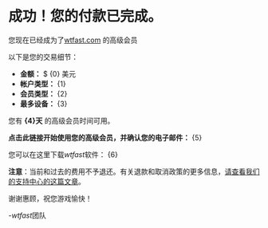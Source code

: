 # 成功！您的付款已完成。 

您现在已经成为了[wtfast.com](https://wtfast.com) 的高级会员

以下是您的交易细节：

* **金额：** $ {0} 美元
* **帐户类型：** {1}
* **会员类型：** {2}
* **最多设备：** {3}

您有 **{4}天** 的高级会员时间可用。  

**点击此链接开始使用您的高级会员，并确认您的电子邮件：** {5}

您可以在这里下载*wtfast*软件：
{6}

**注意**：当前和过去的费用不予退还。有关退款和取消政策的更多信息，[请查看我们的支持中心的这篇文章](https://wtfast.zendesk.com/hc/en-us/articles/210389223-Refund-and-Cancellation-Policy-)。

谢谢惠顾，祝您游戏愉快！
 
-*wtfast*团队
